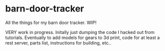 # barn-door-tracker
 All the things for my barn door tracker.  WIP!

VERY work in progress.  Initally just dumping the code I hacked out from tutorials.  Eventually to add models for gears to 3d print, code for at least a rest server, parts list, instructions for building, etc..